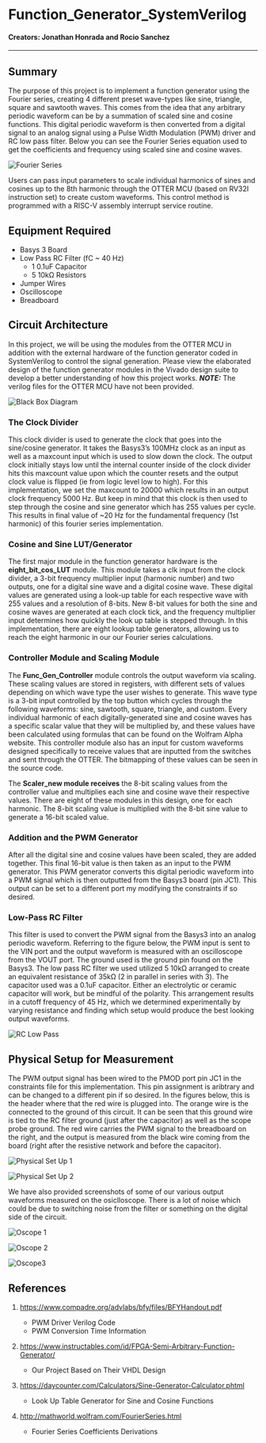 # Function_Generator_SystemVerilog
#### Creators: Jonathan Honrada and Rocio Sanchez
-----
## Summary
The purpose of this project is to implement a function generator using the Fourier series, creating 4 different preset wave-types like sine, triangle, square and sawtooth waves. This comes from the idea that any arbitrary periodic waveform can be by a summation of scaled sine and cosine functions. This digital periodic waveform is then converted from a digital signal to an analog signal using a Pulse Width Modulation (PWM) driver and RC low pass filter. Below you can see the Fourier Series equation used to get the coefficients and frequency using scaled sine and cosine waves. 

![Fourier Series](https://i.imgur.com/vigmnXx.png)

Users can pass input parameters to scale individual harmonics of sines and cosines up to the 8th harmonic through the OTTER MCU (based on RV32I instruction set) to create custom waveforms. This control method is programmed with a RISC-V assembly interrupt service routine. 


## Equipment Required
* Basys 3 Board
* Low Pass RC Filter (fC ~ 40 Hz)
    * 1 0.1uF Capacitor
    * 5 10kΩ Resistors
* Jumper Wires
* Oscilloscope
* Breadboard 

## Circuit Architecture
In this project, we will be using the modules from the OTTER MCU in addition with the external hardware of the function generator coded in SystemVerilog to control the signal generation. Please view the elaborated design of the function generator modules in the Vivado design suite to develop a better understanding of how this project works. **_NOTE:_** The verilog files for the OTTER MCU have not been provided.

![Black Box Diagram](https://i.imgur.com/3aEOZ9p.png)

### The Clock Divider
This clock divider is used to generate the clock that goes into the sine/cosine generator. It takes the Basys3’s 100MHz clock as an input as well as a maxcount input which is used to slow down the clock. The output clock initially stays low until the internal counter inside of the clock divider hits this maxcount value upon which the counter resets and the output clock value is flipped (ie from logic level low to high). For this implementation, we set the maxcount to 20000 which results in an output clock frequency 5000 Hz. But keep in mind that this clock is then used to step through the cosine and sine generator which has 255 values per cycle. This results in final value of ~20 Hz for the fundamental frequency (1st harmonic) of this fourier series implementation. 

### Cosine and Sine LUT/Generator
The first major module in the function generator hardware is the **eight_bit_cos_LUT** module. This module takes a clk input from the clock divider, a 3-bit frequency multiplier input (harmonic number) and two outputs, one for a digital sine wave and a digital cosine wave. These digital values are generated using a look-up table for each respective wave with 255 values and a resolution of 8-bits. New 8-bit values for both the sine and cosine waves are generated at each clock tick, and the frequency multiplier input determines how quickly the look up table is stepped through. In this implementation, there are eight lookup table generators, allowing us to reach the eight harmonic in our our Fourier series calculations.

### Controller Module and Scaling Module
The **Func_Gen_Controller** module controls the output waveform via scaling. These scaling values are stored in registers, with different sets of values depending on which wave type the user wishes to generate. This wave type is a 3-bit input controlled by the top button which cycles through the following waveforms: sine, sawtooth, square, triangle, and custom. Every individual harmonic of each digitally-generated sine and cosine waves has a specific scalar value that they will be multiplied by, and these values have been calculated using formulas that can be found on the Wolfram Alpha website. This controller module also has an input for custom waveforms designed specifically to receive values that are inputted from the switches and sent through the OTTER. The bitmapping of these values can be seen in the source code.

The **Scaler_new module receives** the 8-bit scaling values from the controller value and multiplies each sine and cosine wave their respective values. There are eight of these modules in this design, one for each harmonic. The 8-bit scaling value is multiplied with the 8-bit sine value to generate a 16-bit scaled value.

### Addition and the PWM Generator
After all the digital sine and cosine values have been scaled, they are added together. This final 16-bit value is then taken as an input to the PWM generator. This PWM generator converts this digital periodic waveform into a PWM signal which is then outputted from the Basys3 board (pin JC1). This output can be set to a different port my modifying the constraints if so desired.

### Low-Pass RC Filter
This filter is used to convert the PWM signal from the Basys3 into an analog periodic waveform. Referring to the figure below, the PWM input is sent to the VIN port and the output waveform is measured with an oscilloscope from the VOUT  port. The ground used is the ground pin found on the Basys3. The low pass RC filter we used utilized 5 10kΩ arranged to create an equivalent resistance of 35kΩ (2 in parallel in series with 3). The capacitor used was a 0.1uF capacitor. Either an electrolytic or ceramic capacitor will work, but be mindful of the polarity. This arrangement results in a cutoff frequency of 45 Hz, which we determined experimentally by varying resistance and finding which setup would produce the best looking output waveforms.

![RC Low Pass](https://i.imgur.com/EvG6OUe.png)

## Physical Setup for Measurement
The PWM output signal has been wired to the PMOD port pin JC1 in the constraints file for this implementation. This pin assignment is aribtrary and can be changed to a different pin if so desired. In the figures below, this is the header where that the red wire is plugged into. The orange wire is the connected to the ground of this circuit. It can be seen that this ground wire is tied to the RC filter ground (just after the capacitor) as well as the scope probe ground. The red wire carries the PWM signal to the breadboard on the right, and the output is measured from the black wire coming from the board (right after the resistive network and before the capacitor). 

![Physical Set Up 1](https://i.imgur.com/bQWsLIm.png)

![Physical Set Up 2](https://i.imgur.com/cqpkFIC.png)

We have also provided screenshots of some of our various output waveforms measured on the osiclloscope. There is a lot of noise which could be due to switching noise from the filter or something on the digital side of the circuit.

![Oscope 1](https://i.imgur.com/pU77jih.png)

![Oscope 2](https://i.imgur.com/IPjqNpO.png)

![Oscope3](https://i.imgur.com/wFI8SAz.png)

## References
1. https://www.compadre.org/advlabs/bfy/files/BFYHandout.pdf
      * PWM Driver Verilog Code
      * PWM Conversion Time Information


2. https://www.instructables.com/id/FPGA-Semi-Arbitrary-Function-Generator/
      * Our Project Based on Their VHDL Design 


3. https://daycounter.com/Calculators/Sine-Generator-Calculator.phtml
      * Look Up Table Generator for Sine and Cosine Functions


4. http://mathworld.wolfram.com/FourierSeries.html
      * Fourier Series Coefficients Derivations
